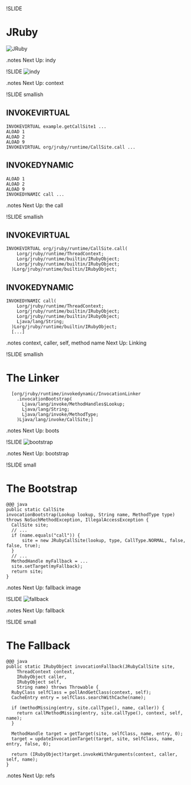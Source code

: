 !SLIDE
# JRuby
![JRuby](jruby.jpg)

.notes Next Up: indy

!SLIDE
![indy](indy.jpg)

.notes Next Up: context

!SLIDE smallish

## INVOKEVIRTUAL

    INVOKEVIRTUAL example.getCallSite1 ...
    ALOAD 1
    ALOAD 2
    ALOAD 9
    INVOKEVIRTUAL org/jruby/runtime/CallSite.call ...

## INVOKEDYNAMIC

    ALOAD 1
    ALOAD 2
    ALOAD 9
    INVOKEDYNAMIC call ...

.notes Next Up: the call

!SLIDE smallish

## INVOKEVIRTUAL

    INVOKEVIRTUAL org/jruby/runtime/CallSite.call(
        Lorg/jruby/runtime/ThreadContext;
        Lorg/jruby/runtime/builtin/IRubyObject;
        Lorg/jruby/runtime/builtin/IRubyObject;
      )Lorg/jruby/runtime/builtin/IRubyObject;

## INVOKEDYNAMIC

    INVOKEDYNAMIC call(
        Lorg/jruby/runtime/ThreadContext;
        Lorg/jruby/runtime/builtin/IRubyObject;
        Lorg/jruby/runtime/builtin/IRubyObject;
        Ljava/lang/String;
      )Lorg/jruby/runtime/builtin/IRubyObject;
      [...]

.notes context, caller, self, method name
Next Up: Linking

!SLIDE smallish

# The Linker

      [org/jruby/runtime/invokedynamic/InvocationLinker
        .invocationBootstrap(
          Ljava/lang/invoke/MethodHandles$Lookup;
          Ljava/lang/String;
          Ljava/lang/invoke/MethodType;
        )Ljava/lang/invoke/CallSite;]

.notes Next Up: boots

!SLIDE
![bootstrap](bootstrapping.jpg)

.notes Next Up: bootstrap

!SLIDE small

# The Bootstrap

    @@@ java
    public static CallSite
    invocationBootstrap(Lookup lookup, String name, MethodType type)
    throws NoSuchMethodException, IllegalAccessException {
      CallSite site;
      // ...
      if (name.equals("call")) {
          site = new JRubyCallSite(lookup, type, CallType.NORMAL, false, false, true);
      }
      // ...
      MethodHandle myFallback = ...
      site.setTarget(myFallback);
      return site;
    }

.notes Next Up: fallback image

!SLIDE
![fallback](fallback.jpg)

.notes Next Up: fallback

!SLIDE small

# The Fallback

    @@@ java
    public static IRubyObject invocationFallback(JRubyCallSite site, 
        ThreadContext context,
        IRubyObject caller,
        IRubyObject self,
        String name) throws Throwable {
      RubyClass selfClass = pollAndGetClass(context, self);
      CacheEntry entry = selfClass.searchWithCache(name);
      
      if (methodMissing(entry, site.callType(), name, caller)) {
        return callMethodMissing(entry, site.callType(), context, self, name);
      }
      
      MethodHandle target = getTarget(site, selfClass, name, entry, 0);
      target = updateInvocationTarget(target, site, selfClass, name, entry, false, 0);

      return (IRubyObject)target.invokeWithArguments(context, caller, self, name);
    }

.notes Next Up: refs